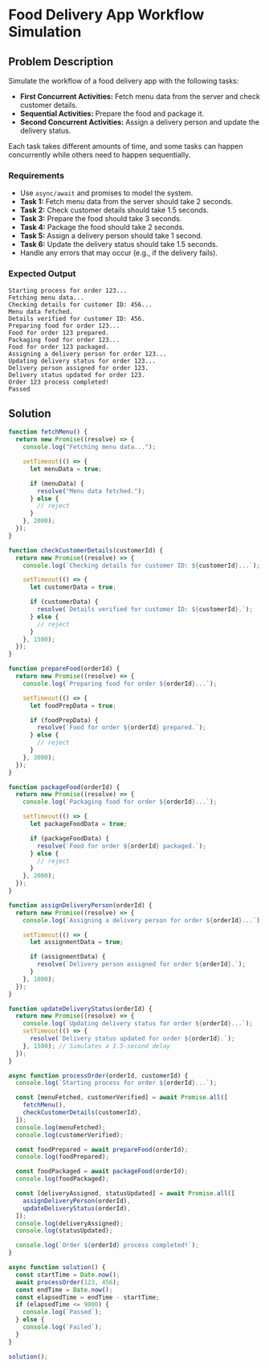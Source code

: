# Food Delivery App Workflow Simulation

## Problem Description

Simulate the workflow of a food delivery app with the following tasks:
- **First Concurrent Activities:** Fetch menu data from the server and check customer details.
- **Sequential Activities:** Prepare the food and package it.
- **Second Concurrent Activities:** Assign a delivery person and update the delivery status.

Each task takes different amounts of time, and some tasks can happen concurrently while others need to happen sequentially.

### Requirements
- Use `async/await` and promises to model the system.
- **Task 1:** Fetch menu data from the server should take 2 seconds.
- **Task 2:** Check customer details should take 1.5 seconds.
- **Task 3:** Prepare the food should take 3 seconds.
- **Task 4:** Package the food should take 2 seconds.
- **Task 5:** Assign a delivery person should take 1 second.
- **Task 6:** Update the delivery status should take 1.5 seconds.
- Handle any errors that may occur (e.g., if the delivery fails).

### Expected Output
```
Starting process for order 123...
Fetching menu data...
Checking details for customer ID: 456...
Menu data fetched.
Details verified for customer ID: 456.
Preparing food for order 123...
Food for order 123 prepared.
Packaging food for order 123...
Food for order 123 packaged.
Assigning a delivery person for order 123...
Updating delivery status for order 123...
Delivery person assigned for order 123.
Delivery status updated for order 123.
Order 123 process completed!
Passed
```

## Solution

```javascript
function fetchMenu() {
  return new Promise((resolve) => {
    console.log("Fetching menu data...");

    setTimeout(() => {
      let menuData = true;

      if (menuData) {
        resolve("Menu data fetched.");
      } else {
        // reject
      }
    }, 2000);
  });
}

function checkCustomerDetails(customerId) {
  return new Promise((resolve) => {
    console.log(`Checking details for customer ID: ${customerId}...`);

    setTimeout(() => {
      let customerData = true;

      if (customerData) {
        resolve(`Details verified for customer ID: ${customerId}.`);
      } else {
        // reject
      }
    }, 1500);
  });
}

function prepareFood(orderId) {
  return new Promise((resolve) => {
    console.log(`Preparing food for order ${orderId}...`);

    setTimeout(() => {
      let foodPrepData = true;

      if (foodPrepData) {
        resolve(`Food for order ${orderId} prepared.`);
      } else {
        // reject
      }
    }, 3000);
  });
}

function packageFood(orderId) {
  return new Promise((resolve) => {
    console.log(`Packaging food for order ${orderId}...`);

    setTimeout(() => {
      let packageFoodData = true;

      if (packageFoodData) {
        resolve(`Food for order ${orderId} packaged.`);
      } else {
        // reject
      }
    }, 2000);
  });
}

function assignDeliveryPerson(orderId) {
  return new Promise((resolve) => {
    console.log(`Assigning a delivery person for order ${orderId}...`);

    setTimeout(() => {
      let assignmentData = true;

      if (assignmentData) {
        resolve(`Delivery person assigned for order ${orderId}.`);
      }
    }, 1000);
  });
}

function updateDeliveryStatus(orderId) {
  return new Promise((resolve) => {
    console.log(`Updating delivery status for order ${orderId}...`);
    setTimeout(() => {
      resolve(`Delivery status updated for order ${orderId}.`);
    }, 1500); // Simulates a 1.5-second delay
  });
}

async function processOrder(orderId, customerId) {
  console.log(`Starting process for order ${orderId}...`);

  const [menuFetched, customerVerified] = await Promise.all([
    fetchMenu(),
    checkCustomerDetails(customerId),
  ]);
  console.log(menuFetched);
  console.log(customerVerified);

  const foodPrepared = await prepareFood(orderId);
  console.log(foodPrepared);

  const foodPackaged = await packageFood(orderId);
  console.log(foodPackaged);

  const [deliveryAssigned, statusUpdated] = await Promise.all([
    assignDeliveryPerson(orderId),
    updateDeliveryStatus(orderId),
  ]);
  console.log(deliveryAssigned);
  console.log(statusUpdated);

  console.log(`Order ${orderId} process completed!`);
}

async function solution() {
  const startTime = Date.now();
  await processOrder(123, 456);
  const endTime = Date.now();
  const elapsedTime = endTime - startTime;
  if (elapsedTime <= 9000) {
    console.log(`Passed`);
  } else {
    console.log(`Failed`);
  }
}

solution();
```

